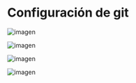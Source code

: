 # Configuración de git

![imagen](https://github.com/josemip98/OrganizeUDiet/blob/master/docs/nombre_correo.png)

![imagen](https://github.com/josemip98/OrganizeUDiet/blob/master/docs/pass.png)

![imagen](https://github.com/josemip98/OrganizeUDiet/blob/master/docs/remote.png)

![imagen](https://github.com/josemip98/OrganizeUDiet/blob/master/docs/ssh_keys.png)
